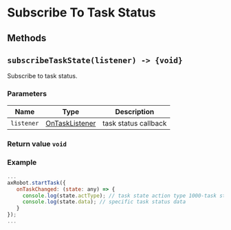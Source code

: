 # Subscribe To Task Status

## Methods

## `subscribeTaskState(listener) -> {void}`

Subscribe to task status.

### Parameters

| Name | Type | Description |
| ---------- | ----------------------------------------- | ------------ |
| `listener` | [OnTaskListener](../../../Define/Define-OnTaskListener) | task status callback |

### Return value `void`

### Example

```javascript
...
axRobot.startTask({
   onTaskChanged: (state: any) => {
     console.log(state.actType); // task state action type 1000-task start 14-departure 16-arrive 40-wait for interaction 1001-task complete
     console.log(state.data); // specific task status data
   }
});
...
```
